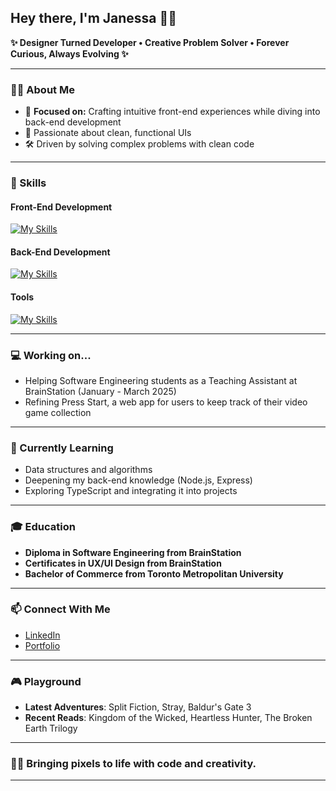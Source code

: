 ## Hey there, I'm Janessa ✌🏻

**✨ Designer Turned Developer • Creative Problem Solver • Forever Curious, Always Evolving ✨**

---

### 👩‍💻 About Me  
- 🎯 **Focused on:** Crafting intuitive front-end experiences while diving into back-end development
- 🎨 Passionate about clean, functional UIs
- 🛠️ Driven by solving complex problems with clean code

---

### 🚀 Skills  

#### Front-End Development
[![My Skills](https://skillicons.dev/icons?i=html,css,sass,tailwind,bootstrap,js,ts,react,vue)](https://skillicons.dev)

#### Back-End Development
[![My Skills](https://skillicons.dev/icons?i=nodejs,express,mysql)](https://skillicons.dev)

#### Tools
[![My Skills](https://skillicons.dev/icons?i=git,github,vscode,phpstorm,webstorm,postman,netlify,npm,figma,ps,ai)](https://skillicons.dev)

---

### 💻 Working on...
- Helping Software Engineering students as a Teaching Assistant at BrainStation (January - March 2025)
- Refining Press Start, a web app for users to keep track of their video game collection

---

### 🌱 Currently Learning  
- Data structures and algorithms
- Deepening my back-end knowledge (Node.js, Express)
- Exploring TypeScript and integrating it into projects

---

### 🎓 Education
- **Diploma in Software Engineering from BrainStation**
- **Certificates in UX/UI Design from BrainStation**
- **Bachelor of Commerce from Toronto Metropolitan University**

---

### 📫 Connect With Me  
- [LinkedIn](https://www.linkedin.com/in/janessa-perry/)  
- [Portfolio](https://janessaperry.com/)  

---

### 🎮 Playground  
- **Latest Adventures**: Split Fiction, Stray, Baldur's Gate 3
- **Recent Reads**: Kingdom of the Wicked, Heartless Hunter, The Broken Earth Trilogy

---

### 🫰🏻 Bringing pixels to life with code and creativity.

---

